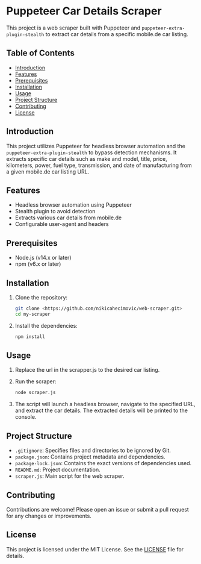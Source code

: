 # Puppeteer Car Details Scraper

This project is a web scraper built with Puppeteer and `puppeteer-extra-plugin-stealth` to extract car details from a specific mobile.de car listing.

## Table of Contents

- [Introduction](#introduction)
- [Features](#features)
- [Prerequisites](#prerequisites)
- [Installation](#installation)
- [Usage](#usage)
- [Project Structure](#project-structure)
- [Contributing](#contributing)
- [License](#license)

## Introduction

This project utilizes Puppeteer for headless browser automation and the `puppeteer-extra-plugin-stealth` to bypass detection mechanisms. It extracts specific car details such as make and model, title, price, kilometers, power, fuel type, transmission, and date of manufacturing from a given mobile.de car listing URL.

## Features

- Headless browser automation using Puppeteer
- Stealth plugin to avoid detection
- Extracts various car details from mobile.de
- Configurable user-agent and headers

## Prerequisites

- Node.js (v14.x or later)
- npm (v6.x or later)

## Installation

1. Clone the repository:
    ```sh
    git clone <https://github.com/nikicahecimovic/web-scraper.git>
    cd my-scraper
    ```

2. Install the dependencies:
    ```sh
    npm install
    ```

## Usage

1. Replace the url in the scrapper.js to the desired car listing.

2. Run the scraper:
    ```sh
    node scraper.js
    ```

3. The script will launch a headless browser, navigate to the specified URL, and extract the car details. The extracted details will be printed to the console.

## Project Structure

- `.gitignore`: Specifies files and directories to be ignored by Git.
- `package.json`: Contains project metadata and dependencies.
- `package-lock.json`: Contains the exact versions of dependencies used.
- `README.md`: Project documentation.
- `scraper.js`: Main script for the web scraper.

## Contributing

Contributions are welcome! Please open an issue or submit a pull request for any changes or improvements.

## License

This project is licensed under the MIT License. See the [LICENSE](LICENSE) file for details.
